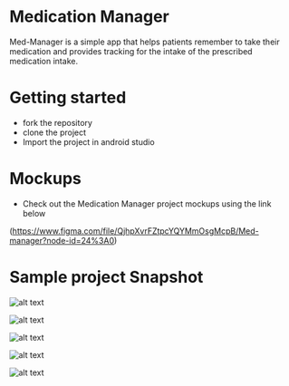 # Medication Manager

Med-Manager is a simple app that helps patients remember  to take their medication and provides tracking for the intake of the prescribed medication intake.

# Getting started
   * fork the repository
   * clone the project
   * Import the project in android studio

# Mockups

  * Check out the Medication Manager project mockups using the link below

(https://www.figma.com/file/QjhpXvrFZtpcYQYMmOsgMcpB/Med-manager?node-id=24%3A0)

# Sample project Snapshot

![alt text](https://github.com/corneliouzbett/MedicationManager/blob/master/med-res/Screenshot_20180418-200133%5B1%5D.png)

![alt text](https://github.com/corneliouzbett/MedicationManager/blob/master/med-res/Screenshot_20180418-200155%5B1%5D.png)

![alt text](https://github.com/corneliouzbett/MedicationManager/blob/master/med-res/Screenshot_20180418-200219%5B1%5D.png)

![alt text](https://github.com/corneliouzbett/MedicationManager/blob/master/med-res/Screenshot_20180418-200229%5B1%5D.png)

![alt text](https://github.com/corneliouzbett/MedicationManager/blob/master/med-res/Screenshot_20180418-200238%5B1%5D.png)


